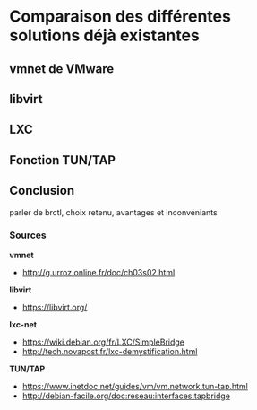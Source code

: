# Comparaison des différentes solutions déjà existantes 

## vmnet de VMware


## libvirt


## LXC


## Fonction TUN/TAP


## Conclusion
parler de brctl, choix retenu, avantages et inconvéniants

### Sources

**vmnet** 
- http://g.urroz.online.fr/doc/ch03s02.html

**libvirt**
- https://libvirt.org/

**lxc-net** 
- https://wiki.debian.org/fr/LXC/SimpleBridge 
- http://tech.novapost.fr/lxc-demystification.html

**TUN/TAP** 
- https://www.inetdoc.net/guides/vm/vm.network.tun-tap.html
- http://debian-facile.org/doc:reseau:interfaces:tapbridge

